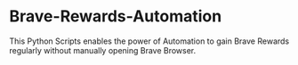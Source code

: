 # Brave-Rewards-Automation
This Python Scripts enables the power of Automation to gain Brave Rewards regularly without manually opening Brave Browser.
